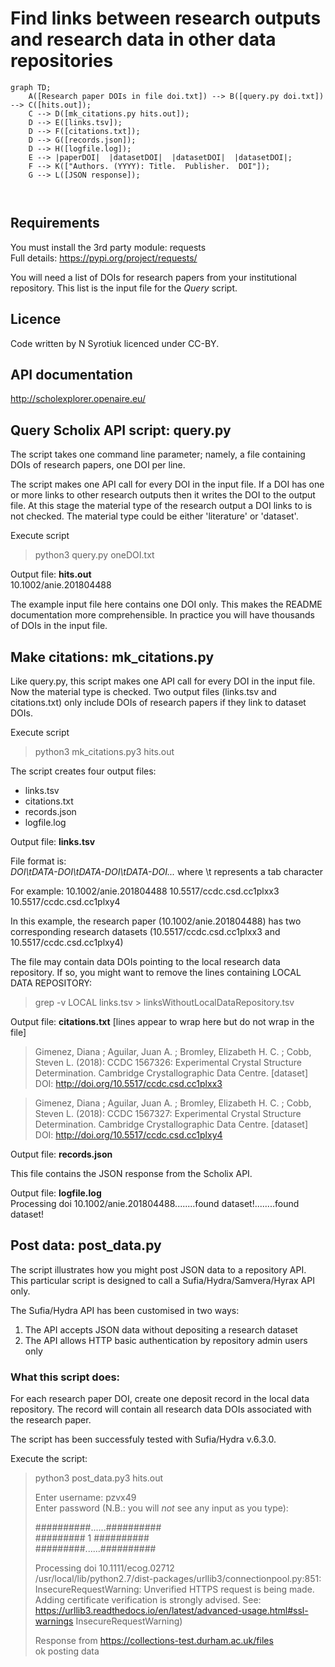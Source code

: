 # Find links between research outputs and research data in other data repositories

```mermaid
graph TD;
    A([Research paper DOIs in file doi.txt]) --> B([query.py doi.txt]) --> C([hits.out]);
    C --> D([mk_citations.py hits.out]);
    D --> E([links.tsv]);
    D --> F([citations.txt]);
    D --> G([records.json]);
    D --> H([logfile.log]);
    E --> |paperDOI|  |datasetDOI|  |datasetDOI|  |datasetDOI|;
    F --> K(["Authors. (YYYY): Title.  Publisher.  DOI"]);
    G --> L([JSON response]);
    
    

```

## Requirements
You must install the 3rd party module: requests  
Full details: https://pypi.org/project/requests/

You will need a list of DOIs for research papers from your institutional repository.
This list is the input file for the *Query* script.

## Licence
Code written by N Syrotiuk licenced under CC-BY.

## API documentation
http://scholexplorer.openaire.eu/

## Query Scholix API script: **query.py**
The script takes one command line parameter; namely, a file containing DOIs of research papers, one DOI per line.

The script makes one API call for every DOI in the input file.  If a DOI has one or more links to other research outputs then it writes the DOI to the output file.  At this stage the material type of the research output a DOI links to is not checked.  The material type could be either 'literature' or 'dataset'.

Execute script
> python3 query.py oneDOI.txt

Output file: **hits.out**  
10.1002/anie.201804488<br>

The example input file here contains one DOI only.  This makes the README documentation more comprehensible.  In practice you will have thousands of DOIs in the input file.


## Make citations: **mk_citations.py**
Like query.py, this script makes one API call for every DOI in the input file.  Now the material type is checked.  Two output files (links.tsv and citations.txt) only include DOIs of research papers if they link to dataset DOIs.

Execute script
> python3 mk_citations.py3 hits.out

The script creates four output files:
- links.tsv
- citations.txt
- records.json
- logfile.log

Output file: **links.tsv**

File format is:  
*DOI\tDATA-DOI\tDATA-DOI\tDATA-DOI...* where \t represents a tab character

For example:
10.1002/anie.201804488	10.5517/ccdc.csd.cc1plxx3	10.5517/ccdc.csd.cc1plxy4

In this example, the research paper (10.1002/anie.201804488) has two corresponding research datasets (10.5517/ccdc.csd.cc1plxx3 and 10.5517/ccdc.csd.cc1plxy4)

The file may contain data DOIs pointing to the local research data repository.  If so, you might want to remove the lines containing LOCAL DATA REPOSITORY:
>grep -v LOCAL links.tsv > linksWithoutLocalDataRepository.tsv


Output file: **citations.txt**  [lines appear to wrap here but do not wrap in the file]

>Gimenez, Diana ; Aguilar, Juan A. ; Bromley, Elizabeth H. C. ; Cobb, Steven L.  (2018):  CCDC 1567326: Experimental Crystal Structure Determination.  Cambridge Crystallographic Data Centre.  [dataset]  DOI: http://doi.org/10.5517/ccdc.csd.cc1plxx3

>Gimenez, Diana ; Aguilar, Juan A. ; Bromley, Elizabeth H. C. ; Cobb, Steven L.  (2018):  CCDC 1567327: Experimental Crystal Structure Determination.  Cambridge Crystallographic Data Centre.  [dataset]  DOI: http://doi.org/10.5517/ccdc.csd.cc1plxy4


Output file: **records.json**

This file contains the JSON response from the Scholix API.


Output file: **logfile.log**  
Processing doi 10.1002/anie.201804488........found dataset!........found dataset!


## Post data: post_data.py
The script illustrates how you might post JSON data to a repository API.  This particular script is designed to call a Sufia/Hydra/Samvera/Hyrax API only.

The Sufia/Hydra API has been customised in two ways:
1. The API accepts JSON data without depositing a research dataset
2. The API allows HTTP basic authentication by repository admin users only

### What this script does:
For each research paper DOI, create one deposit record in the local data repository.  The record will contain all research data DOIs associated with the research paper.

The script has been successfuly tested with Sufia/Hydra v.6.3.0.

Execute the script:
> python3 post_data.py3 hits.out  
>  
> Enter username: pzvx49  
> Enter password (N.B.: you will *not* see any input as you type):   
>  
> ##########......##########  
> #########  1  ##########  
> #########......##########  
>  
>  Processing doi 10.1111/ecog.02712  
>  /usr/local/lib/python2.7/dist-packages/urllib3/connectionpool.py:851: InsecureRequestWarning: Unverified HTTPS request is being made. Adding certificate verification is strongly advised. See: https://urllib3.readthedocs.io/en/latest/advanced-usage.html#ssl-warnings InsecureRequestWarning)  
>  
>  Response from https://collections-test.durham.ac.uk/files  
>  ok posting data  


